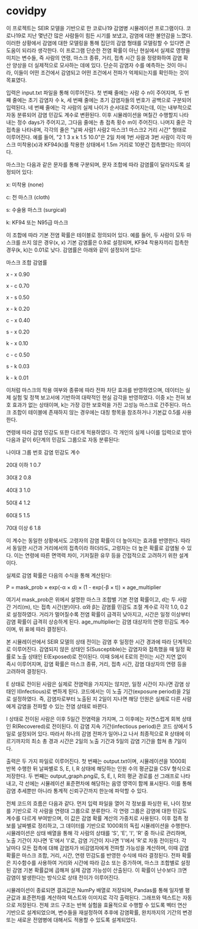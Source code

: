 # covidpy
이 프로젝트는 SEIR 모델을 기반으로 한 코로나19 감염병 시뮬레이션 프로그램이다. 코로나19로 지난 몇년간 많은 사람들이 힘든 시기를 보냈고, 감염에 대한 불안감을 느꼈다. 이러한 상황에서 감염에 대한 모델링을 통해 집단의 감염 형태를 모델링할 수 있다면 큰 도움이 되리라 생각한다. 이 프로그램 단순한 전염 확률이 아닌 현실에서 실제로 영향을 미치는 변수들, 즉 사람의 연령, 마스크 종류, 거리, 접촉 시간 등을 정량화하여 감염 확산 양상을 더 실제적으로 모사하는 데에 있다. 단순히 감염자 수를 예측하는 것이 아니라, 이들이 어떤 조건에서 감염되고 어떤 조건에서 전파가 억제되는지를 확인하는 것이 목표였다.

입력은 input.txt 파일을 통해 이루어진다. 첫 번째 줄에는 사람 수 n이 주어지며, 두 번째 줄에는 초기 감염자 수 k, 세 번째 줄에는 초기 감염자들의 번호가 공백으로 구분되어 입력된다. 네 번째 줄에는 각 사람의 실제 나이가 순서대로 주어지는데, 이는 내부적으로 자동 분류되어 감염 민감도 계수로 변환된다. 이후 시뮬레이션을 며칠간 수행할지 나타내는 정수 days가 주어지고, 그다음 줄에는 총 접촉 횟수 m이 주어진다. 나머지 줄은 각 접촉을 나타내며, 각각의 줄은 "날짜 사람1 사람2 마스크1 마스크2 거리 시간" 형태로 이루어진다. 예를 들어, "2 1 3 x k 1.5 10.0"은 2일 차에 1번 사람과 3번 사람이 각각 마스크 미착용(x)과 KF94(k)를 착용한 상태에서 1.5m 거리로 10분간 접촉했다는 의미이다.

마스크는 다음과 같은 문자를 통해 구분되며, 문자 조합에 따라 감염률이 달라지도록 설정되어 있다:

x: 미착용 (none)

c: 천 마스크 (cloth)

s: 수술용 마스크 (surgical)

k: KF94 또는 N95급 마스크

이 조합에 따라 기본 전염 확률은 테이블로 정의되어 있다. 예를 들어, 두 사람이 모두 마스크를 쓰지 않은 경우(x, x) 기본 감염률은 0.9로 설정되며, KF94 착용자끼리 접촉한 경우(k, k)는 0.01로 낮다. 감염률은 아래와 같이 설정되어 있다:

마스크 조합	감염률

x - x	0.90

x - c	0.70

x - s	0.50

x - k	0.20

c - x	0.40

s - x	0.20

k - x	0.10

c - c	0.50

s - k	0.03

k - k	0.01


이처럼 마스크의 착용 여부와 종류에 따라 전파 차단 효과를 반영하였으며, 데이터는 실제 실험 및 정책 보고서에 기반하여 대략적인 현실 감각을 반영하였다. 이중 x는 전혀 보호 효과가 없는 상태이며, k는 가장 강한 보호력을 가진 고성능 마스크로 간주된다. 마스크 조합이 테이블에 존재하지 않는 경우에는 대칭 항목을 참조하거나 기본값 0.5를 사용한다.

연령에 따라 감염 민감도 또한 다르게 적용하였다. 각 개인의 실제 나이를 입력으로 받아 다음과 같이 6단계의 민감도 그룹으로 자동 분류된다:

나이대	그룹 번호	감염 민감도 계수

20대 이하	1	0.7

30대	2	0.8

40대	3	1.0

50대	4	1.2

60대	5	1.5

70대 이상	6	1.8


이 계수는 동일한 상황에서도 고령자의 감염 확률이 더 높아지는 효과를 반영한다. 따라서 동일한 시간과 거리에서의 접촉이라 하더라도, 고령자는 더 높은 확률로 감염될 수 있다. 이는 연령에 따른 면역력 차이, 기저질환 유무 등을 간접적으로 고려하기 위한 설계이다.

실제로 감염 확률은 다음의 수식을 통해 계산된다:

P = mask_prob × exp(-α × d) × (1 - exp(-β × t)) × age_multiplier

여기서 mask_prob은 위에서 설명한 마스크 조합별 기본 전염 확률이고, d는 두 사람 간 거리(m), t는 접촉 시간(분)이다. α와 β는 감염률 민감도 조절 계수로 각각 1.0, 0.2로 설정하였다. 거리가 멀어질수록 전염 확률이 급격히 낮아지고, 시간은 일정 이상부터 감염 확률이 급격히 상승하게 된다. age_multiplier는 감염 대상자의 연령 민감도 계수이며, 위 표에 따라 결정된다.

본 시뮬레이션에서 SEIR 모델의 상태 전이는 감염 후 일정한 시간 경과에 따라 단계적으로 이루어진다. 감염되지 않은 상태인 S(Susceptible)는 감염자와 접촉했을 때 일정 확률로 노출 상태인 E(Exposed)로 전이된다. 이때 S에서 E로의 전이는 시간 지연 없이 즉시 이루어지며, 감염 확률은 마스크 종류, 거리, 접촉 시간, 감염 대상자의 연령 등을 고려하여 결정된다.

E 상태로 전이된 사람은 실제로 전염력을 가지지는 않지만, 일정 시간이 지나면 감염 상태인 I(Infectious)로 변하게 된다. 코드에서는 이 노출 기간(exposure period)을 2일로 설정하였다. 즉, 감염자로부터 노출된 지 2일이 지나면 해당 인원은 실제로 다른 사람에게 감염을 전파할 수 있는 전염 상태로 바뀐다.

I 상태로 전이된 사람은 이후 5일간 전염력을 가지며, 그 이후에는 자연스럽게 회복 상태인 R(Recovered)로 전이된다. 이 감염 지속 기간(infectious period)은 코드 상에서 5일로 설정되어 있다. 따라서 하나의 감염 전파가 일어나고 나서 최종적으로 R 상태에 이르기까지의 최소 총 경과 시간은 2일의 노출 기간과 5일의 감염 기간을 합쳐 총 7일이다.

출력은 두 가지 파일로 이루어진다. 첫 번째는 output.txt이며, 시뮬레이션을 1000회 반복 수행한 뒤 날짜별로 S, E, I, R 상태에 해당하는 인원 수의 평균값을 CSV 형식으로 저장한다. 두 번째는 output_graph.png로, S, E, I, R의 평균 경로를 선 그래프로 나타내고, 각 선에는 시뮬레이션 표준편차에 해당하는 음영 영역이 함께 표시된다. 이를 통해 감염 추세뿐만 아니라 통계적 신뢰구간까지 한눈에 파악할 수 있다.

전체 코드의 흐름은 다음과 같다. 먼저 입력 파일을 열어 각 정보를 파싱한 뒤, 나이 정보를 기반으로 각 사람을 연령대 그룹으로 분류한다. 각 연령 그룹은 감염에 대한 민감도 계수를 다르게 부여받으며, 이 값은 감염 확률 계산의 가중치로 사용된다. 이후 접촉 정보를 날짜별로 정리하고, 그 데이터를 기반으로 1000회의 독립 시뮬레이션을 수행한다. 시뮬레이션은 상태 배열을 통해 각 사람의 상태를 'S', 'E', 'I', 'R' 중 하나로 관리하며, 노출 기간이 지나면 'E'에서 'I'로, 감염 기간이 지나면 'I'에서 'R'로 자동 전이된다. 각 날마다 모든 접촉에 대해 감염자가 비감염자에게 전파할 가능성을 계산하며, 이때 감염 확률은 마스크 조합, 거리, 시간, 연령 민감도를 반영한 수식에 따라 결정된다. 전파 확률은 지수함수를 사용하여 거리와 시간에 따라 감소 또는 증가하며, 마스크 조합별로 설정된 감염 기본 확률값에 곱해져 실제 감염 가능성이 산출된다. 이 확률이 난수보다 크면 감염이 발생한다는 방식으로 상태 전이가 이루어진다.

시뮬레이션이 종료되면 결과값은 NumPy 배열로 저장되며, Pandas를 통해 일자별 평균값과 표준편차를 계산하여 텍스트와 이미지로 각각 출력된다. 그래프와 텍스트는 자동으로 저장된다. 전체 코드 구조는 반복 실험을 효율적으로 수행할 수 있도록 벡터 연산 기반으로 설계되었으며, 변수들을 재설정하여 추후에 감염확률, 완치까지의 기간의 변경 또는 새로운 전염병에 대해서도 적용할 수 있도록 설계되었다. 





